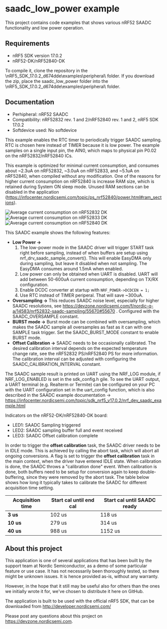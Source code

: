 saadc_low_power example
==================

 This project contains code examples that shows various nRF52 SAADC functionality and low power operation.
 
Requirements
------------
- nRF5 SDK version 17.0.2
- nRF52-DK/nRF52840-DK

To compile it, clone the repository in the \nRF5_SDK_17.0.2_d674dde\examples\peripheral\ folder. If you download the zip, place the saadc_low_power folder into the \nRF5_SDK_17.0.2_d674dde\examples\peripheral\ folder.

Documentation
-----------------
- Perhipheral: nRF52 SAADC
- Compatibility: nRF52832 rev. 1 and 2/nRF52840 rev. 1 and 2, nRF5 SDK 17.0.2
- Softdevice used: No softdevice
  
This example enables the RTC timer to periodically trigger SAADC sampling. RTC is chosen here instead of TIMER because it is low power. The example samples on a single input pin, the AIN0, which maps to physical pin P0.02 on the nRF52832/nRF52840 ICs.

This example is optimized for minimal current consumption, and consumes about ~2.3uA on nRF52832, ~3.0uA on nRF52833, and ~5.1uA on nRF52840, when compiled without any modification. One of the reasons for higher current consumption on nRF52840 is increase RAM size, which is retained during System ON sleep mode. Unused RAM sections can be disabled in the application (https://infocenter.nordicsemi.com/topic/ps_nrf52840/power.html#ram_sections).

![Average current consumption on nRF52832 DK](img/nrf52832_average_current.png)
![Average current consumption on nRF52833 DK](img/nrf52833_average_current.png)
![Average current consumption on nRF52840 DK](img/nrf52840_average_current.png)

This SAADC example shows the following features:
- **Low Power ->**    
    1) The low-power mode in the SAADC driver will trigger START task right before sampling, instead of when buffers are setup using nrf_drv_saadc_sample_convert(). This will enable EasyDMA only during sampling, but leave it disabled when not sampling. The EasyDMA consumes around 1.5mA when enabled.    
    2) Low power can only be obtained when UART is disabled. UART will add between 50-600uA current consumption, depending on TX/RX configuration.  
    3) Enable DCDC converter at startup with `NRF_POWER->DCDCEN = 1;`  
    4) Use RTC instead of TIMER periperal. That will save ~300uA.
- **Oversampling ->** This reduces SAADC noise level, especially for higher SAADC resolutions, see https://devzone.nordicsemi.com/f/nordic-q-a/14583/nrf52832-saadc-sampling/55670#55670 . Configured with the SAADC_OVERSAMPLE constant.
- **BURST mode ->** Burst mode can be combined with oversampling, which makes the SAADC sample all oversamples as fast as it can with one SAMPLE task trigger. Set the SAADC_BURST_MODE constant to enable BURST mode.
- **Offset Calibration ->** SAADC needs to be occasionally calibrated. The desired calibration interval depends on the expected temperature change rate, see the nRF52832 PS/nRF52840 PS for more information. The calibration interval can be adjusted with configuring the SAADC_CALIBRATION_INTERVAL constant.

The SAADC sample result is printed on UART using the NRF_LOG module, if NRF_LOG_ENABLED is set in the sdk_config.h gile. To see the UART output, a UART terminal (e.g. Realterm or Termite) can be configured on your PC with the UART configuration set in the uart_config function, which is also described in the SAADC example documentation -> https://infocenter.nordicsemi.com/topic/sdk_nrf5_v17.0.2/nrf_dev_saadc_example.html
  
Indicators on the nRF52-DK/nRF52840-DK board:
- LED1: SAADC Sampling triggered 
- LED2: SAADC sampling buffer full and event received
- LED3: SAADC Offset calibration complete

In order to trigger the **offset calibration** task, the SAADC driver needs to be in IDLE mode. This is achieved by calling the abort task, which will abort all ongoing conversions. A flag is set to trigger the **offset calibration** task in the main context, when the driver have entered IDLE state. When calibration is done, the SAADC throws a "calibration done" event. When calibration is done, both buffers need to be setup for conversion again to keep double-buffering, since they were removed by the abort task. The table below shows how long it typically takes to calibrate the SAADC for different acquisition time setting.

Acquisition time | Start cal until end cal | Start cal until SAADC ready
--------- | --------- | ---------
**3 us** | 102 us | 118 us
**10 us** | 279 us | 314 us
**40 us** | 988 us | 1152 us

About this project
------------------
This application is one of several applications that has been built by the support team at Nordic Semiconductor, as a demo of some particular feature or use case. It has not necessarily been thoroughly tested, so there might be unknown issues. It is hence provided as-is, without any warranty. 

However, in the hope that it still may be useful also for others than the ones we initially wrote it for, we've chosen to distribute it here on GitHub. 

The application is built to be used with the official nRF5 SDK, that can be downloaded from http://developer.nordicsemi.com/

Please post any questions about this project on https://devzone.nordicsemi.com.

